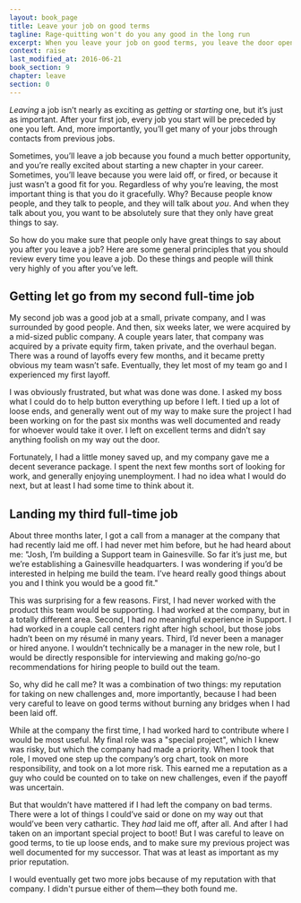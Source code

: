 ```yaml
---
layout: book_page
title: Leave your job on good terms
tagline: Rage-quitting won't do you any good in the long run
excerpt: When you leave your job on good terms, you leave the door open for future opportunities in your industry. Here's how to leave your job on good terms.
context: raise
last_modified_at: 2016-06-21
book_section: 9
chapter: leave
section: 0
---
```

*Leaving* a job isn’t nearly as exciting as *getting* or *starting* one, but it’s just as important. After your first job, every job you start will be preceded by one you left. And, more importantly, you’ll get many of your jobs through contacts from previous jobs.

Sometimes, you’ll leave a job because you found a much better opportunity, and you’re really excited about starting a new chapter in your career. Sometimes, you’ll leave because you were laid off, or fired, or because it just wasn’t a good fit for you. Regardless of why you’re leaving, the most important thing is that you do it gracefully. Why? Because people know people, and they talk to people, and they will talk about *you*. And when they talk about you, you want to be absolutely sure that they only have great things to say.

So how do you make sure that people only have great things to say about you after you leave a job? Here are some general principles that you should review every time you leave a job. Do these things and people will think very highly of you after you’ve left.

## Getting let go from my second full-time job

My second job was a good job at a small, private company, and I was surrounded by good people. And then, six weeks later, we were acquired by a mid-sized public company. A couple years later, that company was acquired by a private equity firm, taken private, and the overhaul began. There was a round of layoffs every few months, and it became pretty obvious my team wasn’t safe. Eventually, they let most of my team go and I experienced my first layoff.

I was obviously frustrated, but what was done was done. I asked my boss what I could do to help button everything up before I left. I tied up a lot of loose ends, and generally went out of my way to make sure the project I had been working on for the past six months was well documented and ready for whoever would take it over. I left on excellent terms and didn’t say anything foolish on my way out the door.

Fortunately, I had a little money saved up, and my company gave me a decent severance package. I spent the next few months sort of looking for work, and generally enjoying unemployment. I had no idea what I would do next, but at least I had some time to think about it.

## Landing my third full-time job

About three months later, I got a call from a manager at the company that had recently laid me off. I had never met him before, but he had heard about me: "Josh, I’m building a Support team in Gainesville. So far it’s just me, but we’re establishing a Gainesville headquarters. I was wondering if you’d be interested in helping me build the team. I’ve heard really good things about you and I think you would be a good fit."

This was surprising for a few reasons. First, I had never worked with the product this team would be supporting. I had worked at the company, but in a totally different area. Second, I had *no* meaningful experience in Support. I had worked in a couple call centers right after high school, but those jobs hadn’t been on my résumé in many years. Third, I’d never been a manager or hired anyone. I wouldn’t technically be a manager in the new role, but I would be directly responsible for interviewing and making go/no-go recommendations for hiring people to build out the team. 

So, why did he call me? It was a combination of two things: my reputation for taking on new challenges and, more importantly, because I had been very careful to leave on good terms without burning any bridges when I had been laid off.

While at the company the first time, I had worked hard to contribute where I would be most useful. My final role was a "special project", which I knew was risky, but which the company had made a priority. When I took that role, I moved one step up the company’s org chart, took on more responsibility, and took on a lot more risk. This earned me a reputation as a guy who could be counted on to take on new challenges, even if the payoff was uncertain. 

But that wouldn’t have mattered if I had left the company on bad terms. There were a lot of things I could’ve said or done on my way out that would’ve been very cathartic. They *had* laid me off, after all. And after I had taken on an important special project to boot! But I was careful to leave on good terms, to tie up loose ends, and to make sure my previous project was well documented for my successor. That was at least as important as my prior reputation.

I would eventually get two more jobs because of my reputation with that company. I didn't pursue either of them—they both found me.